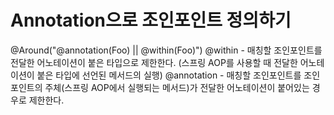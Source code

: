 # Annotation으로 조인포인트 정의하기
@Around("@annotation(Foo) || @within(Foo)")
@within - 매칭할 조인포인트를 전달한 어노테이션이 붙은 타입으로 제한한다. (스프링 AOP를 사용할 때 전달한 어노테이션이 붙은 타입에 선언된 메서드의 실행)
@annotation - 매칭할 조인포인트를 조인포인트의 주체(스프링 AOP에서 실행되는 메서드)가 전달한 어노테이션이 붙어있는 경우로 제한한다.
